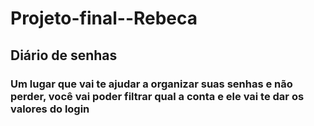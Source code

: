 # Projeto-final--Rebeca
## Diário de senhas
### Um lugar que vai te ajudar a organizar suas senhas e não perder, você vai poder filtrar qual a conta e ele vai te dar os valores do login

